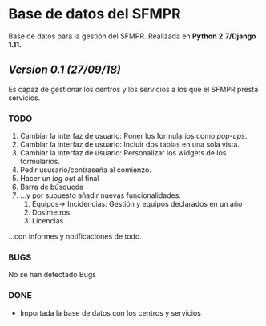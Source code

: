 # Base de datos del SFMPR

Base de datos para la gestión del SFMPR.
Realizada en **Python 2.7/Django 1.11.**

## *Version 0.1 (27/09/18)*

Es capaz de gestionar los centros y los servicios
a los que el SFMPR presta servicios.

### TODO

1. Cambiar la interfaz de usuario: Poner los formularios
 como *pop-ups*.
1. Cambiar la interfaz de usuario: Incluir dos tablas en
una sola vista.
1. Cambiar la interfaz de usuario: Personalizar los widgets
de los formularios.
1. Pedir ususario/contraseña al comienzo.
1. Hacer un *log out* al final 
1. Barra de búsqueda
1. ...y por supuesto añadir nuevas funcionalidades:
    1. Equipos-> Incidencias: Gestión y equipos declarados en un año
    1. Dosímetros
    1. Licencias

...con informes y notificaciones de todo. 

### BUGS

No se han detectado Bugs


### DONE

* Importada la base de datos con los centros y servicios